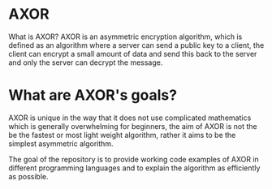 ﻿# AXOR
What is AXOR?
AXOR is an asymmetric encryption algorithm, which is defined as an algorithm where a server can send a public key to a client, the client can encrypt a small amount of data and send this back to the server and only the server can decrypt the message.
# What are AXOR's goals?
AXOR is unique in the way that it does not use complicated mathematics which is generally overwhelming for beginners, the aim of AXOR is not the be the fastest or most light weight algorithm, rather it aims to be the simplest asymmetric algorithm.

The goal of the repository is to provide working code examples of AXOR in different programming languages and to explain the algorithm as efficiently as possible.
